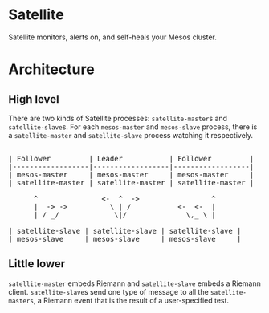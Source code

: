 # Satellite

Satellite monitors, alerts on, and self-heals your Mesos cluster. 

# Architecture
## High level
There are two kinds of Satellite processes: `satellite-master`s and `satellite-slave`s.
For each `mesos-master` and `mesos-slave` process, there is a `satellite-master` and `satellite-slave`
process watching it respectively.
<pre>

| Follower         | Leader           | Follower         |
|------------------|------------------|------------------|
| mesos-master     | mesos-master     | mesos-master     |
| satellite-master | satellite-master | satellite-master |

      ^               <-  ^  ->                 ^
      |  -> ->          \ | /           <-  <-  |
      | / _/             \|/              \,_ \ |

| satellite-slave | satellite-slave | satellite-slave |
| mesos-slave     | mesos-slave     | mesos-slave     |
</pre>
## Little lower
`satellite-master` embeds Riemann and `satellite-slave` embeds a Riemann client.
`satellite-slave`s send one type of message to all the `satellite-masters`, a Riemann event that is the
result of a user-specified test.
